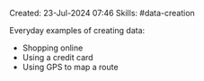 Created: 23-Jul-2024 07:46
Skills: #data-creation

Everyday examples of creating data:
* Shopping online
* Using a credit card
* Using GPS to map a route
